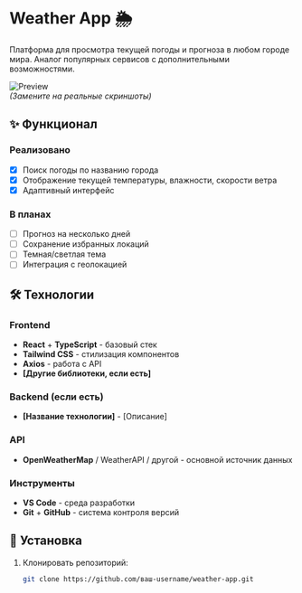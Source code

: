 # Weather App 🌦️

Платформа для просмотра текущей погоды и прогноза в любом городе мира. Аналог популярных сервисов с дополнительными возможностями.

![Preview](https://via.placeholder.com/800x400?text=Weather+App+Preview)  
*(Замените на реальные скриншоты)*

## ✨ Функционал

### Реализовано
- [x] Поиск погоды по названию города
- [x] Отображение текущей температуры, влажности, скорости ветра
- [x] Адаптивный интерфейс

### В планах
- [ ] Прогноз на несколько дней
- [ ] Сохранение избранных локаций
- [ ] Темная/светлая тема
- [ ] Интеграция с геолокацией

## 🛠 Технологии

### Frontend
- **React** + **TypeScript** - базовый стек
- **Tailwind CSS** - стилизация компонентов
- **Axios** - работа с API
- **[Другие библиотеки, если есть]**

### Backend (если есть)
- **[Название технологии]** - [Описание]

### API
- **OpenWeatherMap** / WeatherAPI / другой - основной источник данных

### Инструменты
- **VS Code** - среда разработки
- **Git** + **GitHub** - система контроля версий

## 🚀 Установка

1. Клонировать репозиторий:
   ```bash
   git clone https://github.com/ваш-username/weather-app.git
